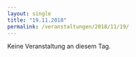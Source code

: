 ```yaml
---
layout: single
title: "19.11.2018"
permalink: /veranstaltungen/2018/11/19/
---
```


Keine Veranstaltung an diesem Tag.
